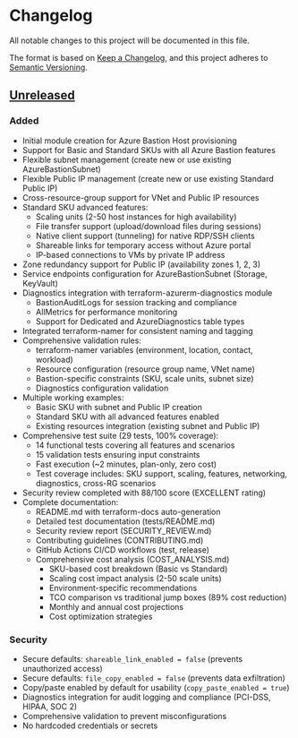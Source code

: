 # Changelog

All notable changes to this project will be documented in this file.

The format is based on [Keep a Changelog](https://keepachangelog.com/en/1.0.0/),
and this project adheres to [Semantic Versioning](https://semver.org/spec/v2.0.0.html).

## [Unreleased]

### Added
- Initial module creation for Azure Bastion Host provisioning
- Support for Basic and Standard SKUs with all Azure Bastion features
- Flexible subnet management (create new or use existing AzureBastionSubnet)
- Flexible Public IP management (create new or use existing Standard Public IP)
- Cross-resource-group support for VNet and Public IP resources
- Standard SKU advanced features:
  - Scaling units (2-50 host instances for high availability)
  - File transfer support (upload/download files during sessions)
  - Native client support (tunneling) for native RDP/SSH clients
  - Shareable links for temporary access without Azure portal
  - IP-based connections to VMs by private IP address
- Zone redundancy support for Public IP (availability zones 1, 2, 3)
- Service endpoints configuration for AzureBastionSubnet (Storage, KeyVault)
- Diagnostics integration with terraform-azurerm-diagnostics module
  - BastionAuditLogs for session tracking and compliance
  - AllMetrics for performance monitoring
  - Support for Dedicated and AzureDiagnostics table types
- Integrated terraform-namer for consistent naming and tagging
- Comprehensive validation rules:
  - terraform-namer variables (environment, location, contact, workload)
  - Resource configuration (resource group name, VNet name)
  - Bastion-specific constraints (SKU, scale units, subnet size)
  - Diagnostics configuration validation
- Multiple working examples:
  - Basic SKU with subnet and Public IP creation
  - Standard SKU with all advanced features enabled
  - Existing resources integration (existing subnet and Public IP)
- Comprehensive test suite (29 tests, 100% coverage):
  - 14 functional tests covering all features and scenarios
  - 15 validation tests ensuring input constraints
  - Fast execution (~2 minutes, plan-only, zero cost)
  - Test coverage includes: SKU support, scaling, features, networking, diagnostics, cross-RG scenarios
- Security review completed with 88/100 score (EXCELLENT rating)
- Complete documentation:
  - README.md with terraform-docs auto-generation
  - Detailed test documentation (tests/README.md)
  - Security review report (SECURITY_REVIEW.md)
  - Contributing guidelines (CONTRIBUTING.md)
  - GitHub Actions CI/CD workflows (test, release)
  - Comprehensive cost analysis (COST_ANALYSIS.md)
    - SKU-based cost breakdown (Basic vs Standard)
    - Scaling cost impact analysis (2-50 scale units)
    - Environment-specific recommendations
    - TCO comparison vs traditional jump boxes (89% cost reduction)
    - Monthly and annual cost projections
    - Cost optimization strategies

### Security
- Secure defaults: `shareable_link_enabled = false` (prevents unauthorized access)
- Secure defaults: `file_copy_enabled = false` (prevents data exfiltration)
- Copy/paste enabled by default for usability (`copy_paste_enabled = true`)
- Diagnostics integration for audit logging and compliance (PCI-DSS, HIPAA, SOC 2)
- Comprehensive validation to prevent misconfigurations
- No hardcoded credentials or secrets

[unreleased]: https://github.com/excellere-it/terraform-azurerm-bastion/compare/v0.1.0...HEAD
